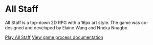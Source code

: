 # All Staff

All Staff is a top-down 2D RPG with a 16px art style. The game was co-designed and developed by Elaine Wang and Nneka Nnagbo.

[Play All Staff](https://i.simmer.io/@nnekathewoods/all-staff)
[View game process documentation](https://www.behance.net/gallery/89242031/UXR-D-All-Staff-Video-Game-Process-Doc)
